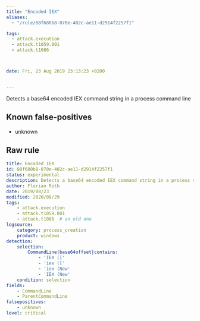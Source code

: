 ```yaml
---
title: "Encoded IEX"
aliases:
  - "/rule/88f680b8-070e-402c-ae11-d2914f2257f1"

tags:
  - attack.execution
  - attack.t1059.001
  - attack.t1086



date: Fri, 23 Aug 2019 23:13:23 +0200


---
```


Detects a base64 encoded IEX command string in a process command line

<!--more-->


## Known false-positives

* unknown




## Raw rule
```yaml
title: Encoded IEX
id: 88f680b8-070e-402c-ae11-d2914f2257f1
status: experimental
description: Detects a base64 encoded IEX command string in a process command line
author: Florian Roth
date: 2019/08/23
modified: 2020/08/29
tags:
    - attack.execution
    - attack.t1059.001
    - attack.t1086  # an old one
logsource:
    category: process_creation
    product: windows
detection:
    selection:
        CommandLine|base64offset|contains:
            - 'IEX (['
            - 'iex (['
            - 'iex (New'
            - 'IEX (New'
    condition: selection
fields:
    - CommandLine
    - ParentCommandLine
falsepositives:
    - unknown
level: critical

```
